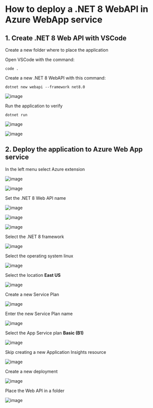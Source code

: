 # How to deploy a .NET 8 WebAPI in Azure WebApp service

## 1. Create .NET 8 Web API with VSCode

Create a new folder where to place the application 

Open VSCode with the command:

```
code .
```

Create a new .NET 8 WebAPI with this command:

```
dotnet new webapi --framework net8.0
```

![image](https://github.com/luiscoco/Azure_WebApp_Deploy_WebAPIdotNET8/assets/32194879/474c254b-87a3-4a18-954e-01f508363615)

Run the application to verify 

```
dotnet run
```

![image](https://github.com/luiscoco/Azure_WebApp_Deploy_WebAPIdotNET8/assets/32194879/ca096763-ed5c-4446-97ab-7febcf1cc1db)

![image](https://github.com/luiscoco/Azure_WebApp_Deploy_WebAPIdotNET8/assets/32194879/64dd41e1-b2f3-4fc0-9f2f-4e7d7f8bbada)

## 2. Deploy the application to Azure Web App service

In the left menu select Azure extension

![image](https://github.com/luiscoco/Azure_WebApp_Deploy_WebAPIdotNET8/assets/32194879/81c19f70-5e05-4af2-88c9-46f81f72202d)

![image](https://github.com/luiscoco/Azure_WebApp_Deploy_WebAPIdotNET8/assets/32194879/b8335dd1-73c1-4306-bd21-88b10a7cfee1)

Set the .NET 8 Web API name

![image](https://github.com/luiscoco/Azure_WebApp_Deploy_WebAPIdotNET8/assets/32194879/7aa860b4-a31e-4a2b-b8a0-001f124948f3)

![image](https://github.com/luiscoco/Azure_WebApp_Deploy_WebAPIdotNET8/assets/32194879/bd04565f-ad23-49b3-9fb4-ca91dfb5db18)

![image](https://github.com/luiscoco/Azure_WebApp_Deploy_WebAPIdotNET8/assets/32194879/34bd7db7-1038-41c1-8a01-dc7dd6ea7777)

Select the .NET 8 framework

![image](https://github.com/luiscoco/Azure_WebApp_Deploy_WebAPIdotNET8/assets/32194879/c94fff53-3c13-4d3c-beb4-4960779acbd8)

Select the operating system linux

![image](https://github.com/luiscoco/Azure_WebApp_Deploy_WebAPIdotNET8/assets/32194879/9f1b0ab8-5a65-46de-9ac8-394295a4a392)

Select the location **East US**

![image](https://github.com/luiscoco/Azure_WebApp_Deploy_WebAPIdotNET8/assets/32194879/17768750-f27e-49b4-8324-11974f2d7f07)

Create a new Service Plan

![image](https://github.com/luiscoco/Azure_WebApp_Deploy_WebAPIdotNET8/assets/32194879/1b82ad3b-c8da-478a-8e33-a8ab2f3b2443)

Enter the new Service Plan name

![image](https://github.com/luiscoco/Azure_WebApp_Deploy_WebAPIdotNET8/assets/32194879/94ae4dbd-7d32-408a-9798-1b224aca3c22)

Select the App Service plan **Basic (B1)**

![image](https://github.com/luiscoco/Azure_WebApp_Deploy_WebAPIdotNET8/assets/32194879/d3135a2b-b6aa-478f-96bc-d9f4833679f2)

Skip creating a new Application Insights resource

![image](https://github.com/luiscoco/Azure_WebApp_Deploy_WebAPIdotNET8/assets/32194879/a44a6ce6-7416-4edc-8167-77a380ca1e85)

Create a new deployment

![image](https://github.com/luiscoco/Azure_WebApp_Deploy_WebAPIdotNET8/assets/32194879/f8de1fff-15d0-4cb3-989c-6b086a7086b4)

Place the Web API in a folder

![image](https://github.com/luiscoco/Azure_WebApp_Deploy_WebAPIdotNET8/assets/32194879/4d79748a-422e-4e0b-84ae-b42f214e362b)

